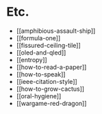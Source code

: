 # Etc.

* [[amphibious-assault-ship]]
* [[formula-one]]
* [[fissured-ceiling-tile]]
* [[oled-and-qled]]
* [[entropy]]
* [[how-to-read-a-paper]]
* [[how-to-speak]]
* [[ieee-citation-style]]
* [[how-to-grow-cactus]]
* [[oral-hygiene]]
* [[wargame-red-dragon]]
